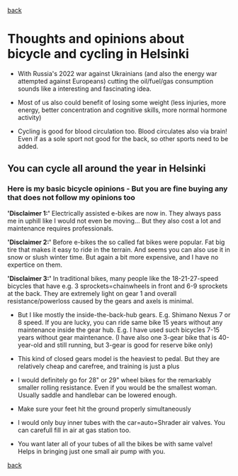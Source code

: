 [back](README.md)
# Thoughts and opinions about bicycle and cycling in Helsinki

* With Russia's 2022 war against Ukrainians (and also the energy war attempted against Europeans) cutting the oil/fuel/gas consumption sounds like a interesting and fascinating idea.

* Most of us also could benefit of losing some weight (less injuries, more energy, better concentration and cognitive skills, more normal hormone activity)

* Cycling is good for blood circulation too. Blood circulates also via brain! Even if as a sole sport not good for the back, so other sports need to be added.

## You can cycle all around the year in Helsinki
### Here is my basic bicycle opinions - But you are fine buying any that does not follow my opinions too

**'Disclaimer 1:'**  Electrically assisted e-bikes are now in. They always pass me in uphill like I would not even be moving... But they also cost a lot and maintenance requires professionals.

**'Disclaimer 2:'** Before e-bikes the so called fat bikes were popular. Fat big tire that makes it easy to ride in the terrain. And seems you can also use it in snow or slush winter time. But again a bit more expensive, and I have no expertice on them.

**'Disclaimer 3:'** In traditional bikes, many people like the 18-21-27-speed bicycles that have e.g. 3 sprockets=chainwheels in front and 6-9 sprockets at the back. They are extremely light on gear 1 and overall resistance/powerloss caused by the gears and axels is minimal.

* But I like mostly the inside-the-back-hub gears. E.g. Shimano Nexus 7 or 8 speed. If you are lucky, you can ride same bike 15 years without any maintenance inside the gear hub. E.g. I have used such bicycles 7-15 years without gear maintenance. (I have also one 3-gear bike that is 40-year-old and still running, but 3-gear is good for reserve bike only)

* This kind of closed gears model is the heaviest to pedal. But they are relatively cheap and carefree, and training is just a plus

* I would definitely go for 28" or 29" wheel bikes for the remarkably smaller rolling resistance. Even if you would be the smallest woman. Usually saddle and handlebar can be lowered enough.

* Make sure your feet hit the ground properly simultaneously

* I would only buy inner tubes with the car=auto=Shrader air valves. You can carefull fill in air at gas station too.

* You want later all of your tubes of all the bikes be with same valve! Helps in bringing just one small air pump with you.

[back](README.md)